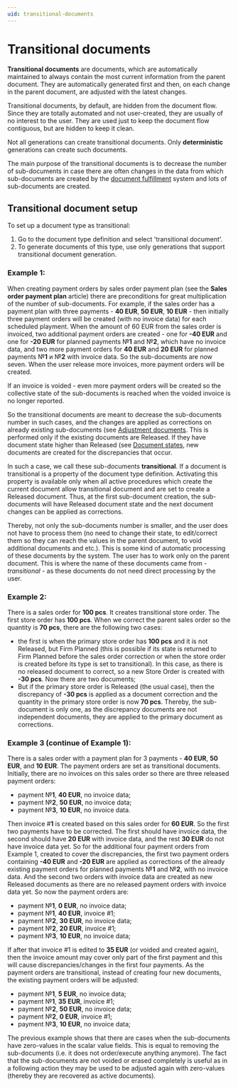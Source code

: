 ```yaml
---
uid: transitional-documents
---
```


# Transitional documents

**Transitional documents** are documents, which are automatically maintained to always contain the most current information from the parent document.
They are automatically generated first and then, on each change in the parent document, are adjusted with the latest changes.

Transitional documents, by default, are hidden from the document flow.
Since they are totally automated and not user-created, they are usually of no interest to the user.
They are used just to keep the document flow contiguous, but are hidden to keep it clean.

Not all generations can create transitional documents. Only **deterministic** generations can create such documents.

The main purpose of the transitional documents is to decrease the number of sub-documents in case there are often changes in the data from which sub-documents are created by the [document fulfillment](https://docs.erp.net/tech/advanced/document-flow/fulfillment.html) system and lots of sub-documents are created.

## Transitional document setup

To set up a document type as transitional:

1. Go to the document type definition and select 'transitional document'.
2. To generate documents of this type, use only generations that support transitional document generation.

### Example 1:

When creating payment orders by sales order payment plan (see the **Sales order payment plan** article) there are preconditions for great multiplication of the number of sub-documents. For example, if the sales order has a payment plan with three payments - **40 EUR**, **50 EUR**, **10 EUR** - then initially three payment orders will be created (with no invoice data) for each scheduled playment. 
When the amount of 60 EUR from the sales order is invoiced, two additional payment orders are created - one for **-40 EUR** and one for **-20 EUR** for planned payments №**1** and №**2**, which have no invoice data, and two more payment orders for **40 EUR** and **20 EUR** for planned payments №**1** и №**2** with invoice data.
So the sub-documents are now seven. When the user release more invoices, more payment orders will be created.

If an invoice is voided - even more payment orders will be created so the collective state of the sub-documents is reached when the voided invoice is no longer reported.

So the transitional documents are meаnt to decrease the sub-documents number in such cases, and the changes are applied as corrections on already existing sub-documents (see [Adjustment documents](https://docs.erp.net/tech/concepts/documents/adjustments.html). 
This is performed only if the existing documents are Released. If they have document state higher than Released (see [Document states](https://docs.erp.net/tech/concepts/documents/states.html), new documents are created for the discrepancies that occur.

In such а case, we call these sub-documents **transitional**.
If a document is transitional is a property of the document type definition. Activating this property is available only when all active procedures which create the current document allow transitional document and are set to create а Released document. 
Thus, at the first sub-document creation, the sub-documents will have Released document state and the next document changes can be applied as corrections.

Thereby, not only the sub-documents number is smaller, and the user does not have to process them (no need to change their state, to edit/correct them so they can reach the values in the parent document, to void additional documents and etc.).
This is some kind of automatic processing of these documents by the system.
The user has to work only on the parent document. This is where the name of these documents came from - *transitional* - as these documents do not need direct processing by the user.

### Example 2:

There is a sales order for **100 pcs**. It creates transitional store order. The first store order has **100 pcs**.
When we correct the parent sales order so the quantity is **70 pcs**, there are the following two cases:

- the first is when the primary store order has **100 pcs** and it is not Releаsed, but Firm Planned (this is possible if its state is returned to Firm Planned before the sales order correction or when the store order is created before its type is set to transitional). In this case, as there is no released document to correct, so a new Store Order is created with **-30 pcs**. Now there are two documents;
- But if the primary store order is Released (the usual case), then the discrepancy of **-30 pcs** is applied as a document correction and the quantity in the primary store order is now **70 pcs**. Thereby, the sub-document is only one, as the discrepancy documents are not independent documents, they are applied to the primary document as corrections.

### Example 3 (continue of Example 1):

There is a sales order with a payment plan for 3 payments - **40 EUR**, **50 EUR**, and **10 EUR**. 
The payment orders are set as transitional documents. Initially, there are no invoices on this sales order so there are three released payment orders:

- payment №**1**, **40 EUR**, no invoice data;
- payment №**2**, **50 EUR**, no invoice data;
- payment №**3**, **10 EUR**, no invoice data.

Then invoice #**1** is created based on this sales order for **60 EUR**. 
So the first two payments have to be corrected. 
The first should have invoice data, the second should have **20 EUR** with invoice data, and the rest **30 EUR** do not have invoice data yet. 
So for the additional four payment orders from Example 1, created to cover the discrepancies, the first two payment orders containing **-40 EUR** and **-20 EUR** are applied as corrections of the already existing payment orders for planned payments №**1** and №**2**, with no invoice data. And the second two orders with invoice data are created as new Released documents as there are no released payment orders with invoice data yet. So now the payment orders are:

- payment №**1**, **0 EUR**, no invoice data;
- payment №**1**, **40 EUR**, invoice #1;
- payment №**2**, **30 EUR**, no invoice data;
- payment №**2**, **20 EUR**, invoice #1;
- payment №**3**, **10 EUR**, no invoice data;

If after that invoice #1 is edited to **35 EUR**  (or voided and created again), then the invoice amount may cover only part of the first payment and this will cause discrepancies/changes in the first four payments. As the payment orders are transitional, instead of creating four new documents, the existing payment orders will be adjusted:

- payment №**1**, **5 EUR**, no invoice data;
- payment №**1**, **35 EUR**, invoice #1;
- payment №**2**, **50 EUR**, no invoice data;
- payment №**2**, **0 EUR**, invoice #1;
- payment №**3**, **10 EUR**, no invoice data;

The previous example shows that there are cases when the sub-documents have zero-values in the scalar value fields. This is equal to removing the sub-documents (i.e. it does not order/execute anything anymore). The fact that the sub-documents are not voided or erased completely is useful as in a following action they may be used to be adjusted again with zero-values (thereby they are recovered as active documents).
